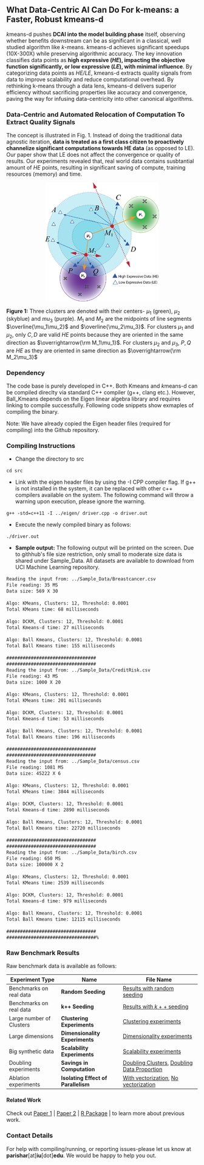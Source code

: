 ## What Data-Centric AI Can Do For k-means: a Faster, Robust kmeans-d
*k*means-d pushes __DCAI into the model building phase__ itself, observing whether benefits downstream can be as significant in a classical, well studied algorithm like *k*-means. *k*means-d achieves significant speedups (10X-300X) while preserving algorithmic accuracy. The key innovation classifies data points as __high expressive
(*HE*), impacting the objective function significantly, or low expressive (*LE*), with minimal influence__. By categorizing data points as *HE/LE*, kmeans-d extracts quality signals from data to improve scalability and reduce computational overhead. By rethinking k-means through a data lens, kmeans-d delivers superior efficiency without sacrificing properties like accuracy and convergence, paving the way for infusing data-centricity into other canonical algorithms.


### Data-Centric and Automated Relocation of Computation To Extract Quality Signals

The concept is illustrated in Fig. 1. Instead of doing the traditional data agnostic iteration, __data is treated as a first class citizen to proactively channelize significant computations towards HE data__ (as opposed to LE). Our paper show that LE does not affect the convergence or quality of results. Our experiments revealed that, real world data contains susbtantial amount of *HE* points, resulting in significant saving of compute, training resources (memory) and time.   


<div align="center">
  <img src="images/picture3.png" alt="Image description" width="300">
  </br>
</div>

__Figure 1:__ Three clusters are denoted with their centers- $\mu_1$ (green), $\mu_2$ (skyblue) and $mu_3$ (purple). $M_1$ and $M_2$ are the midpoints of line segments $\overline{\mu_1\mu_2}$ and $\overline{\mu_2\mu_3}$. For clusters $\mu_1$ and $\mu_2$, only $C, D$ are valid *HE* points because they are oriented in the same direction as $\overrightarrow{\rm M_1\mu_1}$. For clusters $\mu_2$ and $\mu_3$, $P, Q$ are *HE* as they are oriented in same direction as $\overrightarrow{\rm M_2\mu_3}$

### Dependency

The code base is purely developed in C++. Both Kmeans and *k*means-d can be compiled direclty via standard C++ compiler (g++, clang etc.). However, Ball_Kmeans depends on the Eigen linear algebra library and requires linking to compile successfully. Following code snippets show exmaples of compiling the binary.

Note: We have already copied the Eigen header files (required for compiling) into the Github repository.

### Compiling Instructions

- Change the directory to src

```
cd src
```

- Link with the eigen header files by using the -I CPP compiler flag. If g++ is not installed in the system, it can be replaced with other c++ compilers available on the system. The following command will throw a warning upon execution, please ignore the warning.

```
g++ -std=c++11 -I ../eigen/ driver.cpp -o driver.out 
```

- Execute the newly compiled binary as follows:

```
./driver.out
```

- __Sample output:__ The following output will be printed on the screen. Due to githhub's file size restriction, only small to moderate size data is shared under Sample_Data. All datasets are available to download from UCI Machine Learning repository.

```
Reading the input from: ../Sample_Data/Breastcancer.csv
File reading: 35 MS
Data size: 569 X 30

Algo: KMeans, Clusters: 12, Threshold: 0.0001
Total KMeans time: 68 milliseconds

Algo: DCKM, Clusters: 12, Threshold: 0.0001
Total Kmeans-d time: 27 milliseconds

Algo: Ball Kmeans, Clusters: 12, Threshold: 0.0001
Total Ball Kmeans time: 155 milliseconds

#################################
#################################
Reading the input from: ../Sample_Data/CreditRisk.csv
File reading: 43 MS
Data size: 1000 X 20

Algo: KMeans, Clusters: 12, Threshold: 0.0001
Total KMeans time: 201 milliseconds

Algo: DCKM, Clusters: 12, Threshold: 0.0001
Total Kmeans-d time: 53 milliseconds

Algo: Ball Kmeans, Clusters: 12, Threshold: 0.0001
Total Ball Kmeans time: 196 milliseconds

#################################
#################################
Reading the input from: ../Sample_Data/census.csv
File reading: 1081 MS
Data size: 45222 X 6

Algo: KMeans, Clusters: 12, Threshold: 0.0001
Total KMeans time: 3844 milliseconds

Algo: DCKM, Clusters: 12, Threshold: 0.0001
Total Kmeans-d time: 2890 milliseconds

Algo: Ball Kmeans, Clusters: 12, Threshold: 0.0001
Total Ball Kmeans time: 22720 milliseconds

#################################
#################################
Reading the input from: ../Sample_Data/birch.csv
File reading: 650 MS
Data size: 100000 X 2

Algo: KMeans, Clusters: 12, Threshold: 0.0001
Total KMeans time: 2539 milliseconds

Algo: DCKM, Clusters: 12, Threshold: 0.0001
Total Kmeans-d time: 979 milliseconds

Algo: Ball Kmeans, Clusters: 12, Threshold: 0.0001
Total Ball Kmeans time: 12115 milliseconds

#################################
#################################%
```

### Raw Benchmark Results

Raw benchmark data is available as follows:

Experiment Type | Name | File Name
--- | --- | ---
Benchmarks on real data | __Random Seeding__ | [Results with random seeding](results_benchmark_real_data/benchmark_real_avg_runs.csv)
Benchmarks on real data | $\textbf{k++}$ __Seeding__ | [Results with $k++$ seeding](results_benchmark_real_data/benchmark_real_avg_runs.csv)
Large number of Clusters | __Clustering Experiments__ | [Clustering experiments](results_synthetic_data/benchmark_clus_avg_runs.csv) 
Large dimensions | __Dimensionality Experiments__| [Dimensionality experiments](results_synthetic_data/benchmark_dims_avg_runs.csv)
Big synthetic data | __Scalability Experiments__ | [Scalability experiments](results_synthetic_data/benchmark_scal_avg_runs.csv)
Doubling experiments | __Savings in Computation__ | [Doubling Clusters](results_doubling_exp/doubling_clusters_avg.csv), [Doubling Data Proportion](results_doubling_exp/doubling_clusters_avg.csv)
Ablation experiments | __Isolating Effect of Parallelism__ | [With vectorization](results_doubling_exp/ablation_with_vec_avg.csv), [No vectorization](results_doubling_exp/ablation_with_vec_avg.csv)

#### Related Work

Check out [Paper 1](https://www.sciencedirect.com/science/article/pii/S2352711021001771) | [Paper 2](https://datacentricai.org/neurips21/papers/145_CameraReady_Poster_DCAI_DataExpressiveness_2021.pdf) | [R Package](https://cran.r-project.org/web/packages/DCEM/vignettes/DCEM.html) | to learn more about previous work.

### Contact Details

For help with compiling/running, or reporting issues-please let us know at __parishar__[at]__iu__[dot]__edu__. We would be happy to help you out.


